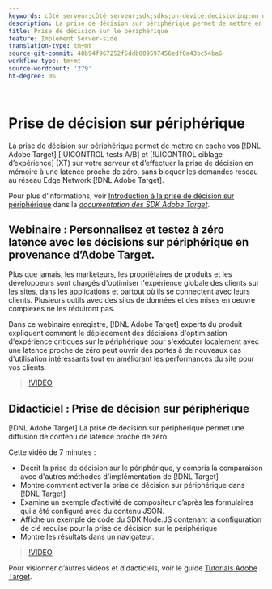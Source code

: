 ```yaml
---
keywords: côté serveur;côté serveur;sdk;sdks;on-device;decisioning;on device;ondevice;zero latency;near-zero;node.js
description: La prise de décision sur périphérique permet de mettre en cache vos activités Adobe Target A/B et Experience Targeting (XT) sur votre serveur et d’effectuer des décisions en mémoire à une latence proche de zéro, sans bloquer les demandes réseau au Adobe Target Edge Network.
title: Prise de décision sur le périphérique
feature: Implement Server-side
translation-type: tm+mt
source-git-commit: 48b94f967252f5ddb009597456edf0a43bc54ba6
workflow-type: tm+mt
source-wordcount: '279'
ht-degree: 0%

---
```



# Prise de décision sur périphérique

La prise de décision sur périphérique permet de mettre en cache vos [!DNL Adobe Target] [!UICONTROL tests A/B] et [!UICONTROL ciblage d’expérience] (XT) sur votre serveur et d’effectuer la prise de décision en mémoire à une latence proche de zéro, sans bloquer les demandes réseau au réseau Edge Network [!DNL Adobe Target].

Pour plus d’informations, voir [Introduction à la prise de décision sur périphérique](https://adobetarget-sdks.gitbook.io/docs/on-device-decisioning/introduction-to-on-device-decisioning) dans la *[documentation des SDK Adobe Target](https://adobetarget-sdks.gitbook.io/docs/)*.

## Webinaire : Personnalisez et testez à zéro latence avec les décisions sur périphérique en provenance d’Adobe Target.

Plus que jamais, les marketeurs, les propriétaires de produits et les développeurs sont chargés d&#39;optimiser l&#39;expérience globale des clients sur les sites, dans les applications et partout où ils se connectent avec leurs clients. Plusieurs outils avec des silos de données et des mises en oeuvre complexes ne les réduiront pas.

Dans ce webinaire enregistré, [!DNL Adobe Target] experts du produit expliquent comment le déplacement des décisions d&#39;optimisation d&#39;expérience critiques sur le périphérique pour s&#39;exécuter localement avec une latence proche de zéro peut ouvrir des portes à de nouveaux cas d&#39;utilisation intéressants tout en améliorant les performances du site pour vos clients.

>[!VIDEO](https://video.tv.adobe.com/v/328148)

## Didacticiel : Prise de décision sur périphérique

[!DNL Adobe Target] La prise de décision sur périphérique permet une diffusion de contenu de latence proche de zéro.

Cette vidéo de 7 minutes :

* Décrit la prise de décision sur le périphérique, y compris la comparaison avec d&#39;autres méthodes d&#39;implémentation de [!DNL Target]
* Montre comment activer la prise de décision sur périphérique dans [!DNL Target]
* Examine un exemple d’activité de compositeur d’après les formulaires qui a été configuré avec du contenu JSON.
* Affiche un exemple de code du SDK Node.JS contenant la configuration de clé requise pour la prise de décision sur le périphérique
* Montre les résultats dans un navigateur.

>[!VIDEO](https://video.tv.adobe.com/v/329032)

Pour visionner d’autres vidéos et didacticiels, voir le guide [Tutorials Adobe Target](https://experienceleague.adobe.com/docs/target-learn/tutorials/overview.html).
